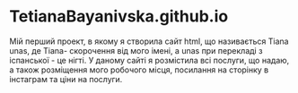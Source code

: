 # TetianaBayanivska.github.io
Мій перший проект, в якому я створила сайт html, що називається Tiana unas, де Tiana- скорочення від мого імені, а unas при перекладі з іспанської - це нігті. У даному сайті я розмістила всі послуги, що надаю, а також розміщення мого робочого місця, посилання на сторінку в інстаграм та ціни на послуги. 
